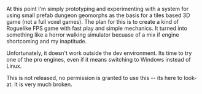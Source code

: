 At this point I'm simply prototyping and experimenting with a system for using 
small prefab dungeon geomorphs as the basis for a tiles based 3D game (not a 
full voxel games).  The plan for this is to create a kind of Roguelike FPS game 
with fast play and simple mechanics.  It turned into something like a horror 
walking simulator becuase of a mix if engine shortcoming and my inaptitude.

Unfortunately, it doesn't work outside the dev environment.  Its time to try 
one of the pro engines, even if it means switching to Windows instead of 
Linux.

This is not released, no permission is granted to use this -- its here to look-at. 
It is very much broken.
